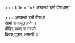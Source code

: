 +++
title = "०९ अश्वत्थो दर्भो वीरुधाम्"

+++
अश्वत्थो दर्भो वीरुधां  
सोमो राजामृतं हविः ।  
व्रीहिर् यवश् च भेषजौ  
दिवस् पुत्राव् अमर्त्यौ ॥